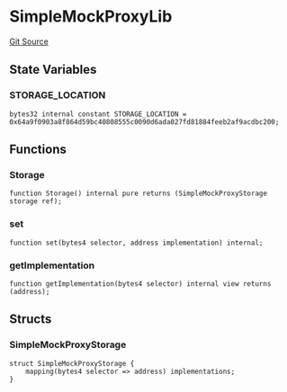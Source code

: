 # SimpleMockProxyLib
[Git Source](https://github.com/metacontract/mc/blob/d41f04df9ea19494be75c66f344b8104caf03cd2/resources/devkit/api-reference/test/mocks/SimpleMockProxy.sol)


## State Variables
### STORAGE_LOCATION

```solidity
bytes32 internal constant STORAGE_LOCATION = 0x64a9f0903a8f864d59bc40808555c0090d6ada027fd81884feeb2af9acdbc200;
```


## Functions
### Storage


```solidity
function Storage() internal pure returns (SimpleMockProxyStorage storage ref);
```

### set


```solidity
function set(bytes4 selector, address implementation) internal;
```

### getImplementation


```solidity
function getImplementation(bytes4 selector) internal view returns (address);
```

## Structs
### SimpleMockProxyStorage

```solidity
struct SimpleMockProxyStorage {
    mapping(bytes4 selector => address) implementations;
}
```

